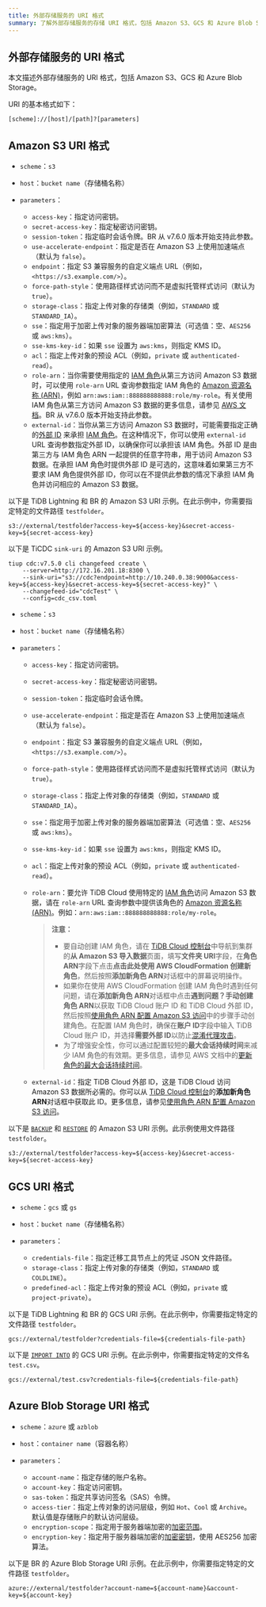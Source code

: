 ```yaml
---
title: 外部存储服务的 URI 格式
summary: 了解外部存储服务的存储 URI 格式，包括 Amazon S3、GCS 和 Azure Blob Storage。
---
```


## 外部存储服务的 URI 格式

本文描述外部存储服务的 URI 格式，包括 Amazon S3、GCS 和 Azure Blob Storage。

URI 的基本格式如下：

```shell
[scheme]://[host]/[path]?[parameters]
```

## Amazon S3 URI 格式

<CustomContent platform="tidb">

- `scheme`：`s3`
- `host`：`bucket name`（存储桶名称）
- `parameters`：

    - `access-key`：指定访问密钥。
    - `secret-access-key`：指定秘密访问密钥。
    - `session-token`：指定临时会话令牌。BR 从 v7.6.0 版本开始支持此参数。
    - `use-accelerate-endpoint`：指定是否在 Amazon S3 上使用加速端点（默认为 `false`）。
    - `endpoint`：指定 S3 兼容服务的自定义端点 URL（例如，`<https://s3.example.com/>`）。
    - `force-path-style`：使用路径样式访问而不是虚拟托管样式访问（默认为 `true`）。
    - `storage-class`：指定上传对象的存储类（例如，`STANDARD` 或 `STANDARD_IA`）。
    - `sse`：指定用于加密上传对象的服务器端加密算法（可选值：空、`AES256` 或 `aws:kms`）。
    - `sse-kms-key-id`：如果 `sse` 设置为 `aws:kms`，则指定 KMS ID。
    - `acl`：指定上传对象的预设 ACL（例如，`private` 或 `authenticated-read`）。
    - `role-arn`：当你需要使用指定的 [IAM 角色](https://docs.aws.amazon.com/IAM/latest/UserGuide/id_roles.html)从第三方访问 Amazon S3 数据时，可以使用 `role-arn` URL 查询参数指定 IAM 角色的 [Amazon 资源名称 (ARN)](https://docs.aws.amazon.com/general/latest/gr/aws-arns-and-namespaces.html)，例如 `arn:aws:iam::888888888888:role/my-role`。有关使用 IAM 角色从第三方访问 Amazon S3 数据的更多信息，请参见 [AWS 文档](https://docs.aws.amazon.com/IAM/latest/UserGuide/id_roles_common-scenarios_third-party.html)。BR 从 v7.6.0 版本开始支持此参数。
    - `external-id`：当你从第三方访问 Amazon S3 数据时，可能需要指定正确的[外部 ID](https://docs.aws.amazon.com/IAM/latest/UserGuide/id_roles_create_for-user_externalid.html) 来承担 [IAM 角色](https://docs.aws.amazon.com/IAM/latest/UserGuide/id_roles.html)。在这种情况下，你可以使用 `external-id` URL 查询参数指定外部 ID，以确保你可以承担该 IAM 角色。外部 ID 是由第三方与 IAM 角色 ARN 一起提供的任意字符串，用于访问 Amazon S3 数据。在承担 IAM 角色时提供外部 ID 是可选的，这意味着如果第三方不要求 IAM 角色提供外部 ID，你可以在不提供此参数的情况下承担 IAM 角色并访问相应的 Amazon S3 数据。

以下是 TiDB Lightning 和 BR 的 Amazon S3 URI 示例。在此示例中，你需要指定特定的文件路径 `testfolder`。

```shell
s3://external/testfolder?access-key=${access-key}&secret-access-key=${secret-access-key}
```

以下是 TiCDC `sink-uri` 的 Amazon S3 URI 示例。

```shell
tiup cdc:v7.5.0 cli changefeed create \
    --server=http://172.16.201.18:8300 \
    --sink-uri="s3://cdc?endpoint=http://10.240.0.38:9000&access-key=${access-key}&secret-access-key=${secret-access-key}" \
    --changefeed-id="cdcTest" \
    --config=cdc_csv.toml
```

</CustomContent>

<CustomContent platform="tidb-cloud">

- `scheme`：`s3`
- `host`：`bucket name`（存储桶名称）
- `parameters`：

    - `access-key`：指定访问密钥。
    - `secret-access-key`：指定秘密访问密钥。
    - `session-token`：指定临时会话令牌。
    - `use-accelerate-endpoint`：指定是否在 Amazon S3 上使用加速端点（默认为 `false`）。
    - `endpoint`：指定 S3 兼容服务的自定义端点 URL（例如，`<https://s3.example.com/>`）。
    - `force-path-style`：使用路径样式访问而不是虚拟托管样式访问（默认为 `true`）。
    - `storage-class`：指定上传对象的存储类（例如，`STANDARD` 或 `STANDARD_IA`）。
    - `sse`：指定用于加密上传对象的服务器端加密算法（可选值：空、`AES256` 或 `aws:kms`）。
    - `sse-kms-key-id`：如果 `sse` 设置为 `aws:kms`，则指定 KMS ID。
    - `acl`：指定上传对象的预设 ACL（例如，`private` 或 `authenticated-read`）。
    - `role-arn`：要允许 TiDB Cloud 使用特定的 [IAM 角色](https://docs.aws.amazon.com/IAM/latest/UserGuide/id_roles.html)访问 Amazon S3 数据，请在 `role-arn` URL 查询参数中提供该角色的 [Amazon 资源名称 (ARN)](https://docs.aws.amazon.com/general/latest/gr/aws-arns-and-namespaces.html)。例如：`arn:aws:iam::888888888888:role/my-role`。

        > **注意：**
        >
        > - 要自动创建 IAM 角色，请在 [TiDB Cloud 控制台](https://tidbcloud.com/)中导航到集群的**从 Amazon S3 导入数据**页面，填写**文件夹 URI**字段，在**角色 ARN**字段下点击**点击此处使用 AWS CloudFormation 创建新角色**，然后按照**添加新角色 ARN**对话框中的屏幕说明操作。
        > - 如果你在使用 AWS CloudFormation 创建 IAM 角色时遇到任何问题，请在**添加新角色 ARN**对话框中点击**遇到问题？手动创建角色 ARN**以获取 TiDB Cloud 账户 ID 和 TiDB Cloud 外部 ID，然后按照[使用角色 ARN 配置 Amazon S3 访问](https://docs.pingcap.com/tidbcloud/dedicated-external-storage#configure-amazon-s3-access-using-a-role-arn)中的步骤手动创建角色。在配置 IAM 角色时，确保在**账户 ID**字段中输入 TiDB Cloud 账户 ID，并选择**需要外部 ID**以防止[混淆代理攻击](https://docs.aws.amazon.com/IAM/latest/UserGuide/confused-deputy.html)。
        > - 为了增强安全性，你可以通过配置较短的**最大会话持续时间**来减少 IAM 角色的有效期。更多信息，请参见 AWS 文档中的[更新角色的最大会话持续时间](https://docs.aws.amazon.com/IAM/latest/UserGuide/id_roles_update-role-settings.html#id_roles_update-session-duration)。

    - `external-id`：指定 TiDB Cloud 外部 ID，这是 TiDB Cloud 访问 Amazon S3 数据所必需的。你可以从 [TiDB Cloud 控制台](https://tidbcloud.com/)的**添加新角色 ARN**对话框中获取此 ID。更多信息，请参见[使用角色 ARN 配置 Amazon S3 访问](https://docs.pingcap.com/tidbcloud/dedicated-external-storage#configure-amazon-s3-access-using-a-role-arn)。

以下是 [`BACKUP`](/sql-statements/sql-statement-backup.md) 和 [`RESTORE`](/sql-statements/sql-statement-restore.md) 的 Amazon S3 URI 示例。此示例使用文件路径 `testfolder`。

```shell
s3://external/testfolder?access-key=${access-key}&secret-access-key=${secret-access-key}
```

</CustomContent>

## GCS URI 格式

- `scheme`：`gcs` 或 `gs`
- `host`：`bucket name`（存储桶名称）
- `parameters`：

    - `credentials-file`：指定迁移工具节点上的凭证 JSON 文件路径。
    - `storage-class`：指定上传对象的存储类（例如，`STANDARD` 或 `COLDLINE`）。
    - `predefined-acl`：指定上传对象的预设 ACL（例如，`private` 或 `project-private`）。

<CustomContent platform="tidb">

以下是 TiDB Lightning 和 BR 的 GCS URI 示例。在此示例中，你需要指定特定的文件路径 `testfolder`。

```shell
gcs://external/testfolder?credentials-file=${credentials-file-path}
```

</CustomContent>

以下是 [`IMPORT INTO`](/sql-statements/sql-statement-import-into.md) 的 GCS URI 示例。在此示例中，你需要指定特定的文件名 `test.csv`。

```shell
gcs://external/test.csv?credentials-file=${credentials-file-path}
```

## Azure Blob Storage URI 格式

- `scheme`：`azure` 或 `azblob`
- `host`：`container name`（容器名称）
- `parameters`：

    - `account-name`：指定存储的账户名称。
    - `account-key`：指定访问密钥。
    - `sas-token`：指定共享访问签名（SAS）令牌。
    - `access-tier`：指定上传对象的访问层级，例如 `Hot`、`Cool` 或 `Archive`。默认值是存储账户的默认访问层级。
    - `encryption-scope`：指定用于服务器端加密的[加密范围](https://learn.microsoft.com/en-us/azure/storage/blobs/encryption-scope-manage?tabs=powershell#upload-a-blob-with-an-encryption-scope)。
    - `encryption-key`：指定用于服务器端加密的[加密密钥](https://learn.microsoft.com/en-us/azure/storage/blobs/encryption-customer-provided-keys)，使用 AES256 加密算法。

以下是 BR 的 Azure Blob Storage URI 示例。在此示例中，你需要指定特定的文件路径 `testfolder`。

```shell
azure://external/testfolder?account-name=${account-name}&account-key=${account-key}
```
